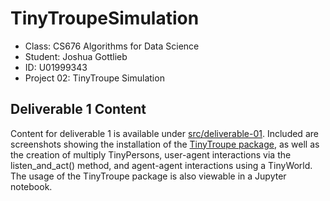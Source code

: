 # TinyTroupeSimulation

<ul>
  <li>Class: CS676 Algorithms for Data Science</li>
  <li>Student: Joshua Gottlieb</li>
  <li>ID: U01999343</li>
  <li>Project 02: TinyTroupe Simulation</li>
</ul>

## Deliverable 1 Content

Content for deliverable 1 is available under [src/deliverable-01](https://github.com/JoshuaGottlieb/TinyTroupeSimulation/tree/main/src/deliverable-01). Included are screenshots showing the installation of the [TinyTroupe package](https://github.com/microsoft/TinyTroupe), as well as the creation of multiply TinyPersons, user-agent interactions via the listen_and_act() method, and agent-agent interactions using a TinyWorld. The usage of the TinyTroupe package is also viewable in a Jupyter notebook.
